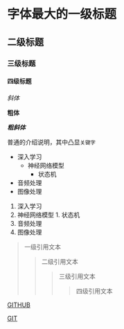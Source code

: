 



# 字体最大的一级标题

## 二级标题

### 三级标题

#### 四级标题

*斜体* 

**粗体**

***粗斜体***

普通的介绍说明，其中凸显`关键字`

* 深入学习
  * 神经网络模型
    * 状态机
* 音频处理
* 图像处理 

1. 深入学习
  1. 神经网络模型
    1. 状态机
2. 音频处理
3. 图像处理 

> 一级引用文本
>> 二级引用文本
>>> 三级引用文本
>>>> 四级引用文本

[GITHUB][1]

[1]:https://github.com/tetetetetetete123/testrep/blob/master/REMEND.me

[GIT](https://github.com/tetetetetetete123/testrep/blob/master/REMEND.me)


